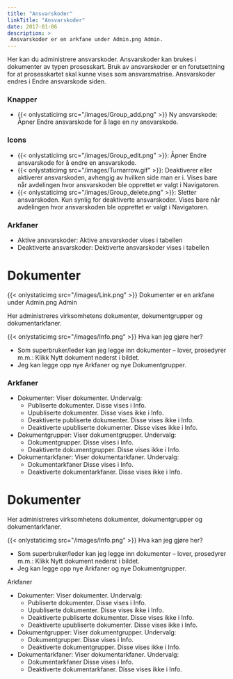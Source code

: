 ```yaml
---
title: "Ansvarskoder"
linkTitle: "Ansvarskoder"
date: 2017-01-06
description: >
 Ansvarskoder er en arkfane under Admin.png Admin.
---
```

Her kan du administrere ansvarskoder. Ansvarskoder kan brukes i dokumenter av typen prosesskart. Bruk av ansvarskoder er en forutsettning for at prosesskartet skal kunne vises som ansvarsmatrise. Ansvarskoder endres i Endre ansvarskode siden.

### Knapper

- {{< onlystaticimg src="/images/Group_add.png" >}} Ny ansvarskode: Åpner Endre ansvarskode for å lage en ny ansvarskode.

### Icons

- {{< onlystaticimg src="/images/Group_edit.png" >}}: Åpner Endre ansvarskode for å endre en ansvarskode.
- {{< onlystaticimg src="/images/Turnarrow.gif" >}}: Deaktiverer eller aktiverer ansvarskoden, avhengig av hvilken side man er i. Vises bare når avdelingen hvor ansvarskoden ble opprettet er valgt i Navigatoren.
- {{< onlystaticimg src="/images/Group_delete.png" >}}: Sletter ansvarskoden. Kun synlig for deaktiverte ansvarskoder. Vises bare når avdelingen hvor ansvarskoden ble opprettet er valgt i Navigatoren.

### Arkfaner

- Aktive ansvarskoder: Aktive ansvarskoder vises i tabellen
- Deaktiverte ansvarskoder: Dektiverte ansvarskoder vises i tabellen

# Dokumenter
{{< onlystaticimg src="/images/Link.png" >}} Dokumenter er en arkfane under Admin.png Admin

Her administreres virksomhetens dokumenter, dokumentgrupper og dokumentarkfaner.

{{< onlystaticimg src="/images/Info.png" >}} Hva kan jeg gjøre her?

- Som superbruker/leder kan jeg legge inn dokumenter – lover, prosedyrer m.m.: Klikk Nytt dokument nederst i bildet.
- Jeg kan legge opp nye Arkfaner og nye Dokumentgrupper.


### Arkfaner

- Dokumenter: Viser dokumenter. Undervalg:
  - Publiserte dokumenter. Disse vises i Info.
  - Upubliserte dokumenter. Disse vises ikke i Info.
  - Deaktiverte publiserte dokumenter. Disse vises ikke i Info.
  - Deaktiverte upubliserte dokumenter. Disse vises ikke i Info.
- Dokumentgrupper: Viser dokumentgrupper. Undervalg:
  - Dokumentgrupper. Disse vises i Info.
  - Deaktiverte dokumentgrupper. Disse vises ikke i Info.
- Dokumentarkfaner: Viser dokumentarkfaner. Undervalg:
  - Dokumentarkfaner Disse vises i Info.
  - Deaktiverte dokumentarkfaner. Disse vises ikke i Info.

# Dokumenter
Her administreres virksomhetens dokumenter, dokumentgrupper og dokumentarkfaner.

{{< onlystaticimg src="/images/Info.png" >}} Hva kan jeg gjøre her?

- Som superbruker/leder kan jeg legge inn dokumenter – lover, prosedyrer m.m.: Klikk Nytt dokument nederst i bildet.
- Jeg kan legge opp nye Arkfaner og nye Dokumentgrupper.

Arkfaner

- Dokumenter: Viser dokumenter. Undervalg:
  - Publiserte dokumenter. Disse vises i Info.
  - Upubliserte dokumenter. Disse vises ikke i Info.
  - Deaktiverte publiserte dokumenter. Disse vises ikke i Info.
  - Deaktiverte upubliserte dokumenter. Disse vises ikke i Info.
- Dokumentgrupper: Viser dokumentgrupper. Undervalg:
  - Dokumentgrupper. Disse vises i Info.
  - Deaktiverte dokumentgrupper. Disse vises ikke i Info.
- Dokumentarkfaner: Viser dokumentarkfaner. Undervalg:
  - Dokumentarkfaner Disse vises i Info.
  - Deaktiverte dokumentarkfaner. Disse vises ikke i Info.
